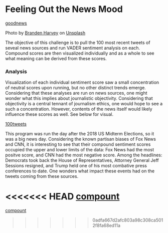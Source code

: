 
# Feeling Out the News Mood
[goodnews](assets/branden-harvey-362111-unsplash.jpg)

Photo by [Branden Harvey](https://unsplash.com/photos/wyN0QFDiXw0?utm_source=unsplash&utm_medium=referral&utm_content=creditCopyText) on [Unsplash](https://unsplash.com/search/photos/good-newspaper?utm_source=unsplash&utm_medium=referral&utm_content=creditCopyText)

The objective of this challenge is to pull the 100 most recent tweets of seveal news sources and run VADER sentiment analysis on each. Compound scores are then visualized individually and as a whole to see what meaning can be derived from these scores.

### Analysis

Visualization of each individual sentiment score saw a small concentration of neutral scores upon running, but no other distinct trends emerge. Considering that these analyses are run on news sources, one might wonder what this implies about journalistic objectivity. Considering that objectivity is a central tennant of journalism ethics, one would hope to see a such a concentration. However, contents of the news itself would likely influence these scores as well. See below for visual.

[100tweets](assets/100_tweets_sentiments.png)

This program was run the day after the 2018 US Midterm Elections, so it was a big news day. Considering the known partisan biases of Fox News and CNN, it is interesting to see that their compound sentiment scores occupied the upper and lower limits of the data: Fox News had the most positve score, and CNN had the most negative score. Among the headlines: Democrats took back the House of Representatives, Attorney General Jeff Sessions resigned, and Trump held one of his most combative press conferences to date. One wonders what impact these events had on the tweets coming from these sources.

<<<<<<< HEAD
[compount](assets/100_tweets_sentiments.png)
=======
[compount](assets/100_tweets_sentiments.png)
>>>>>>> 0adfa667d2afc803a98c308ca5012f8fa68ed11a
